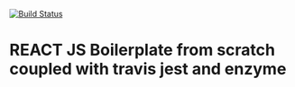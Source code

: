 [![Build Status](https://travis-ci.org/aesher9o1/react-boilerplate.svg?branch=master)](https://travis-ci.org/aesher9o1/react-boilerplate)

# REACT JS Boilerplate from scratch coupled with travis jest and enzyme
